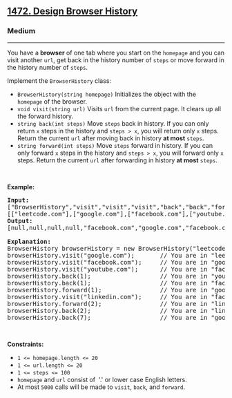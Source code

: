 <h2><a href="https://leetcode.com/problems/design-browser-history/">1472. Design Browser History</a></h2><h3>Medium</h3><hr><div style="user-select: auto;"><p style="user-select: auto;">You have a <strong style="user-select: auto;">browser</strong> of one tab where you start on the <code style="user-select: auto;">homepage</code> and you can visit another <code style="user-select: auto;">url</code>, get back in the history number of <code style="user-select: auto;">steps</code> or move forward in the history number of <code style="user-select: auto;">steps</code>.</p>

<p style="user-select: auto;">Implement the <code style="user-select: auto;">BrowserHistory</code> class:</p>

<ul style="user-select: auto;">
	<li style="user-select: auto;"><code style="user-select: auto;">BrowserHistory(string homepage)</code> Initializes the object with the <code style="user-select: auto;">homepage</code>&nbsp;of the browser.</li>
	<li style="user-select: auto;"><code style="user-select: auto;">void visit(string url)</code>&nbsp;Visits&nbsp;<code style="user-select: auto;">url</code> from the current page. It clears up all the forward history.</li>
	<li style="user-select: auto;"><code style="user-select: auto;">string back(int steps)</code>&nbsp;Move <code style="user-select: auto;">steps</code> back in history. If you can only return <code style="user-select: auto;">x</code> steps in the history and <code style="user-select: auto;">steps &gt; x</code>, you will&nbsp;return only <code style="user-select: auto;">x</code> steps. Return the current <code style="user-select: auto;">url</code>&nbsp;after moving back in history <strong style="user-select: auto;">at most</strong> <code style="user-select: auto;">steps</code>.</li>
	<li style="user-select: auto;"><code style="user-select: auto;">string forward(int steps)</code>&nbsp;Move <code style="user-select: auto;">steps</code> forward in history. If you can only forward <code style="user-select: auto;">x</code> steps in the history and <code style="user-select: auto;">steps &gt; x</code>, you will&nbsp;forward only&nbsp;<code style="user-select: auto;">x</code> steps. Return the current <code style="user-select: auto;">url</code>&nbsp;after forwarding in history <strong style="user-select: auto;">at most</strong> <code style="user-select: auto;">steps</code>.</li>
</ul>

<p style="user-select: auto;">&nbsp;</p>
<p style="user-select: auto;"><strong style="user-select: auto;">Example:</strong></p>

<pre style="user-select: auto;"><b style="user-select: auto;">Input:</b>
["BrowserHistory","visit","visit","visit","back","back","forward","visit","forward","back","back"]
[["leetcode.com"],["google.com"],["facebook.com"],["youtube.com"],[1],[1],[1],["linkedin.com"],[2],[2],[7]]
<b style="user-select: auto;">Output:</b>
[null,null,null,null,"facebook.com","google.com","facebook.com",null,"linkedin.com","google.com","leetcode.com"]

<b style="user-select: auto;">Explanation:</b>
BrowserHistory browserHistory = new BrowserHistory("leetcode.com");
browserHistory.visit("google.com");       // You are in "leetcode.com". Visit "google.com"
browserHistory.visit("facebook.com");     // You are in "google.com". Visit "facebook.com"
browserHistory.visit("youtube.com");      // You are in "facebook.com". Visit "youtube.com"
browserHistory.back(1);                   // You are in "youtube.com", move back to "facebook.com" return "facebook.com"
browserHistory.back(1);                   // You are in "facebook.com", move back to "google.com" return "google.com"
browserHistory.forward(1);                // You are in "google.com", move forward to "facebook.com" return "facebook.com"
browserHistory.visit("linkedin.com");     // You are in "facebook.com". Visit "linkedin.com"
browserHistory.forward(2);                // You are in "linkedin.com", you cannot move forward any steps.
browserHistory.back(2);                   // You are in "linkedin.com", move back two steps to "facebook.com" then to "google.com". return "google.com"
browserHistory.back(7);                   // You are in "google.com", you can move back only one step to "leetcode.com". return "leetcode.com"
</pre>

<p style="user-select: auto;">&nbsp;</p>
<p style="user-select: auto;"><strong style="user-select: auto;">Constraints:</strong></p>

<ul style="user-select: auto;">
	<li style="user-select: auto;"><code style="user-select: auto;">1 &lt;= homepage.length &lt;= 20</code></li>
	<li style="user-select: auto;"><code style="user-select: auto;">1 &lt;= url.length &lt;= 20</code></li>
	<li style="user-select: auto;"><code style="user-select: auto;">1 &lt;= steps &lt;= 100</code></li>
	<li style="user-select: auto;"><code style="user-select: auto;">homepage</code> and <code style="user-select: auto;">url</code> consist of&nbsp; '.' or lower case English letters.</li>
	<li style="user-select: auto;">At most <code style="user-select: auto;">5000</code>&nbsp;calls will be made to <code style="user-select: auto;">visit</code>, <code style="user-select: auto;">back</code>, and <code style="user-select: auto;">forward</code>.</li>
</ul>
</div>